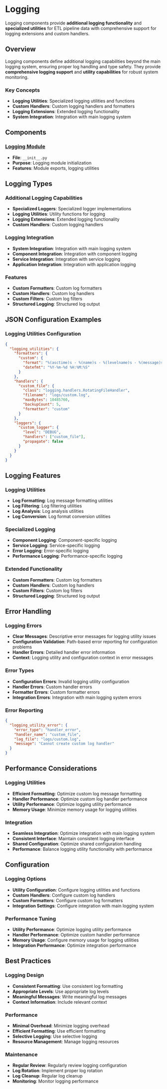 # Logging

Logging components provide **additional logging functionality** and **specialized utilities** for ETL pipeline data with comprehensive support for logging extensions and custom handlers.

## Overview

Logging components define additional logging capabilities beyond the main logging system, ensuring proper log handling and type safety. They provide **comprehensive logging support** and **utility capabilities** for robust system monitoring.

### Key Concepts
- **Logging Utilities**: Specialized logging utilities and functions
- **Custom Handlers**: Custom logging handlers and formatters
- **Logging Extensions**: Extended logging functionality
- **System Integration**: Integration with main logging system

## Components

### [Logging Module](./__init__.py)
- **File**: `__init__.py`
- **Purpose**: Logging module initialization
- **Features**: Module exports, logging utilities

## Logging Types

### Additional Logging Capabilities
- **Specialized Loggers**: Specialized logger implementations
- **Logging Utilities**: Utility functions for logging
- **Logging Extensions**: Extended logging functionality
- **Custom Handlers**: Custom logging handlers

### Logging Integration
- **System Integration**: Integration with main logging system
- **Component Integration**: Integration with component logging
- **Service Integration**: Integration with service logging
- **Application Integration**: Integration with application logging

### Features
- **Custom Formatters**: Custom log formatters
- **Custom Handlers**: Custom log handlers
- **Custom Filters**: Custom log filters
- **Structured Logging**: Structured log output

## JSON Configuration Examples

### Logging Utilities Configuration
```json
{
  "logging_utilities": {
    "formatters": {
      "custom": {
        "format": "%(asctime)s - %(name)s - %(levelname)s - %(message)s",
        "datefmt": "%Y-%m-%d %H:%M:%S"
      }
    },
    "handlers": {
      "custom_file": {
        "class": "logging.handlers.RotatingFileHandler",
        "filename": "logs/custom.log",
        "maxBytes": 10485760,
        "backupCount": 5,
        "formatter": "custom"
      }
    },
    "loggers": {
      "custom_logger": {
        "level": "DEBUG",
        "handlers": ["custom_file"],
        "propagate": false
      }
    }
  }
}
```

## Logging Features

### Logging Utilities
- **Log Formatting**: Log message formatting utilities
- **Log Filtering**: Log filtering utilities
- **Log Analysis**: Log analysis utilities
- **Log Conversion**: Log format conversion utilities

### Specialized Logging
- **Component Logging**: Component-specific logging
- **Service Logging**: Service-specific logging
- **Error Logging**: Error-specific logging
- **Performance Logging**: Performance-specific logging

### Extended Functionality
- **Custom Formatters**: Custom log formatters
- **Custom Handlers**: Custom log handlers
- **Custom Filters**: Custom log filters
- **Structured Logging**: Structured log output

## Error Handling

### Logging Errors
- **Clear Messages**: Descriptive error messages for logging utility issues
- **Configuration Validation**: Path-based error reporting for configuration problems
- **Handler Errors**: Detailed handler error information
- **Context**: Logging utility and configuration context in error messages

### Error Types
- **Configuration Errors**: Invalid logging utility configuration
- **Handler Errors**: Custom handler errors
- **Formatter Errors**: Custom formatter errors
- **Integration Errors**: Integration with main logging system errors

### Error Reporting
```json
{
  "logging_utility_error": {
    "error_type": "handler_error",
    "handler_name": "custom_file",
    "log_file": "logs/custom.log",
    "message": "Cannot create custom log handler"
  }
}
```

## Performance Considerations

### Logging Utilities
- **Efficient Formatting**: Optimize custom log message formatting
- **Handler Performance**: Optimize custom log handler performance
- **Utility Performance**: Optimize logging utility performance
- **Memory Usage**: Minimize memory usage for logging utilities

### Integration
- **Seamless Integration**: Optimize integration with main logging system
- **Consistent Interface**: Maintain consistent logging interface
- **Shared Configuration**: Optimize shared configuration handling
- **Performance**: Balance logging utility functionality with performance

## Configuration

### Logging Options
- **Utility Configuration**: Configure logging utilities and functions
- **Custom Handlers**: Configure custom log handlers
- **Custom Formatters**: Configure custom log formatters
- **Integration Settings**: Configure integration with main logging system

### Performance Tuning
- **Utility Performance**: Optimize logging utility performance
- **Handler Performance**: Optimize custom handler performance
- **Memory Usage**: Configure memory usage for logging utilities
- **Integration Performance**: Optimize integration performance

## Best Practices

### Logging Design
- **Consistent Formatting**: Use consistent log formatting
- **Appropriate Levels**: Use appropriate log levels
- **Meaningful Messages**: Write meaningful log messages
- **Context Information**: Include relevant context

### Performance
- **Minimal Overhead**: Minimize logging overhead
- **Efficient Formatting**: Use efficient formatting
- **Selective Logging**: Use selective logging
- **Resource Management**: Manage logging resources

### Maintenance
- **Regular Review**: Regularly review logging configuration
- **Log Rotation**: Implement proper log rotation
- **Log Cleanup**: Regular log cleanup
- **Monitoring**: Monitor logging performance
